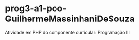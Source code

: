 # prog3-a1-poo-GuilhermeMassinhaniDeSouza
Atividade em PHP do componente currícular: Programação III
